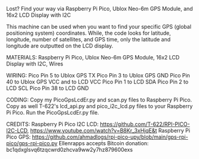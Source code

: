 Lost? Find your way via Raspberry Pi Pico, Ublox Neo-6m GPS Module, and 16x2 LCD Display with I2C

This machine can be used when you want to find your specific GPS (global positioning system) coordinates. While, the code looks for latitude, longitude, number of satellites, and GPS time, only the latitude and longitude are outputted on the LCD display.

MATERIALS: Raspberry Pi Pico, Ublox Neo-6m GPS Module, 16x2 LCD Display with I2C, Wires

WIRING:
   Pico Pin 5 to Ublox GPS TX
   Pico Pin 3 to Ublox GPS GND
   Pico Pin 40 to Ublox GPS VCC and to LCD VCC
   Pico Pin 1 to LCD SDA
   Pico Pin 2 to LCD SCL
   Pico Pin 38 to LCD GND

CODING:
Copy my PicoGpsLcdEr.py and scan.py files to Raspberry Pi Pico. Copy as well T-622's lcd_api.py and pico_i2c_lcd.py files to your Raspberry Pi Pico. Run the PicoGpsLcdEr.py file.

CREDITS:
Raspberry Pi Pico I2C LCD: https://github.com/T-622/RPI-PICO-I2C-LCD, https://www.youtube.com/watch?v=B8Kr_3xHjqE&t
Raspberry Pi Pico GPS: https://github.com/ahmadlogs/rpi-pico-upy/blob/main/gps-rpi-pico/gps-rpi-pico.py
Ellenrapps accepts Bitcoin donation: bc1qdxglsvq6tzqcwrd0zhcva9ww2y7hz879600exs
